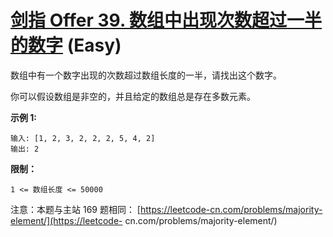 # [剑指 Offer 39. 数组中出现次数超过一半的数字][link] (Easy)

[link]: https://leetcode.cn/problems/shu-zu-zhong-chu-xian-ci-shu-chao-guo-yi-ban-de-shu-zi-lcof/

数组中有一个数字出现的次数超过数组长度的一半，请找出这个数字。

你可以假设数组是非空的，并且给定的数组总是存在多数元素。

**示例 1:**

```
输入: [1, 2, 3, 2, 2, 2, 5, 4, 2]
输出: 2
```

**限制：**

`1 <= 数组长度 <= 50000`

注意：本题与主站 169 题相同： [https://leetcode-cn.com/problems/majority-element/](https://leetcode-
cn.com/problems/majority-element/)
